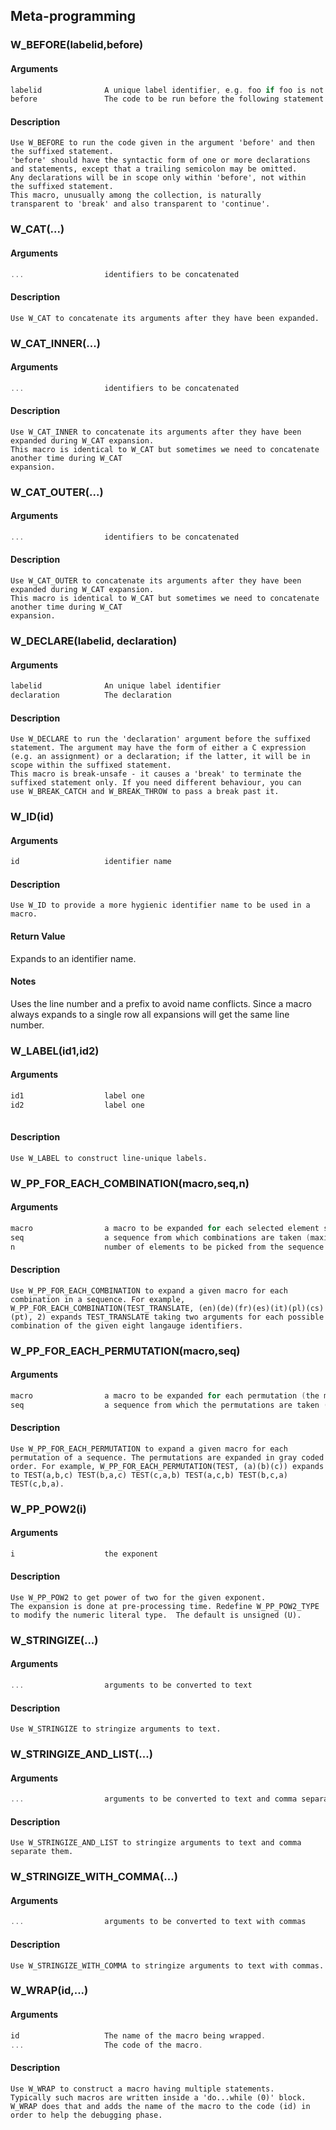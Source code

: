 ## Meta-programming
    
### W_BEFORE(labelid,before)
#### Arguments
```C
labelid              A unique label identifier, e.g. foo if foo is not used already
before               The code to be run before the following statement.
```
#### Description
    Use W_BEFORE to run the code given in the argument 'before' and then
    the suffixed statement.
    'before' should have the syntactic form of one or more declarations
    and statements, except that a trailing semicolon may be omitted.
    Any declarations will be in scope only within 'before', not within
    the suffixed statement.
    This macro, unusually among the collection, is naturally
    transparent to 'break' and also transparent to 'continue'.
    
### W_CAT(...)
#### Arguments
```C
...                  identifiers to be concatenated
```
#### Description
    Use W_CAT to concatenate its arguments after they have been expanded.
    
### W_CAT_INNER(...)
#### Arguments
```C
...                  identifiers to be concatenated
```
#### Description
    Use W_CAT_INNER to concatenate its arguments after they have been expanded during W_CAT expansion.
    This macro is identical to W_CAT but sometimes we need to concatenate another time during W_CAT
    expansion.
    
### W_CAT_OUTER(...)
#### Arguments
```C
...                  identifiers to be concatenated
```
#### Description
    Use W_CAT_OUTER to concatenate its arguments after they have been expanded during W_CAT expansion.
    This macro is identical to W_CAT but sometimes we need to concatenate another time during W_CAT
    expansion.
    
### W_DECLARE(labelid, declaration)
#### Arguments
```C
labelid              An unique label identifier
declaration          The declaration
```
#### Description
    Use W_DECLARE to run the 'declaration' argument before the suffixed
    statement. The argument may have the form of either a C expression
    (e.g. an assignment) or a declaration; if the latter, it will be in
    scope within the suffixed statement.
    This macro is break-unsafe - it causes a 'break' to terminate the
    suffixed statement only. If you need different behaviour, you can
    use W_BREAK_CATCH and W_BREAK_THROW to pass a break past it.
    
### W_ID(id)
#### Arguments
```C
id                   identifier name
```
#### Description
    Use W_ID to provide a more hygienic identifier name to be used in a macro.
#### Return Value
Expands to an identifier name.
#### Notes
Uses the line number and a prefix to avoid name conflicts. Since a macro
    always expands to a single row all expansions will get the same line number.
    
### W_LABEL(id1,id2)
    
#### Arguments
```C
id1                  label one
id2                  label one
    
```
#### Description
    Use W_LABEL to construct line-unique labels.
    
### W_PP_FOR_EACH_COMBINATION(macro,seq,n)
#### Arguments
```C
macro                a macro to be expanded for each selected element set (the macro should take n arguments)
seq                  a sequence from which combinations are taken (maximum length is eight elements)
n                    number of elements to be picked from the sequence
```
#### Description
    Use W_PP_FOR_EACH_COMBINATION to expand a given macro for each combination in a sequence. For example, W_PP_FOR_EACH_COMBINATION(TEST_TRANSLATE, (en)(de)(fr)(es)(it)(pl)(cs)(pt), 2) expands TEST_TRANSLATE taking two arguments for each possible combination of the given eight langauge identifiers.
    
### W_PP_FOR_EACH_PERMUTATION(macro,seq)
#### Arguments
```C
macro                a macro to be expanded for each permutation (the macro should take the same number of arguments than in the sequenece)
seq                  a sequence from which the permutations are taken (maximum length is six elements)
```
#### Description
    Use W_PP_FOR_EACH_PERMUTATION to expand a given macro for each permutation of a sequence. The permutations are expanded in gray coded order. For example, W_PP_FOR_EACH_PERMUTATION(TEST, (a)(b)(c)) expands to TEST(a,b,c) TEST(b,a,c) TEST(c,a,b) TEST(a,c,b) TEST(b,c,a) TEST(c,b,a).
    
### W_PP_POW2(i)
#### Arguments
```C
i                    the exponent
```
#### Description
    Use W_PP_POW2 to get power of two for the given exponent.
    The expansion is done at pre-processing time. Redefine W_PP_POW2_TYPE
    to modify the numeric literal type.  The default is unsigned (U).
    
### W_STRINGIZE(...)
#### Arguments
```C
...                  arguments to be converted to text
```
#### Description
    Use W_STRINGIZE to stringize arguments to text.
    
### W_STRINGIZE_AND_LIST(...)
#### Arguments
```C
...                  arguments to be converted to text and comma separated
```
#### Description
    Use W_STRINGIZE_AND_LIST to stringize arguments to text and comma separate them.
    
### W_STRINGIZE_WITH_COMMA(...)
#### Arguments
```C
...                  arguments to be converted to text with commas
```
#### Description
    Use W_STRINGIZE_WITH_COMMA to stringize arguments to text with commas.
    
### W_WRAP(id,...)
#### Arguments
```C
id                   The name of the macro being wrapped.
...                  The code of the macro.
```
#### Description
    Use W_WRAP to construct a macro having multiple statements.
    Typically such macros are written inside a 'do...while (0)' block.
    W_WRAP does that and adds the name of the macro to the code (id) in
    order to help the debugging phase.
